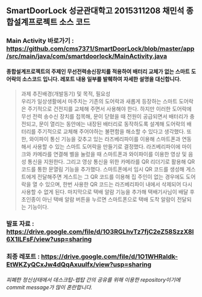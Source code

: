 ## SmartDoorLock 성균관대학고 2015311208 채민석 종합설계프로젝트 소스 코드
### Main Activity 바로가기 : https://github.com/cms7371/SmartDoorLock/blob/master/app/src/main/java/com/smartdoorlock/MainActivity.java
#### 종합설계프로젝트의 주제인 무선전력송신장치를 적용하여 배터리 교체가 없는 스마트 도어락의 소스코드 입니다. 레포트 내용 일부를 발췌하여 자세한 설명을 대신합니다.
> 과제 추진배경(개발동기) 및 목적, 필요성</br>
> 우리가 일상생활에서 마주치는 기존의 도어락과 새롭게 등장하는 스마트 도어락은 주기적으로 건전지를 교체해 주면서 사용해야 한다. 하지만 이러한 도어락에 무선 전력 송수신 장치를 접목해, 문이 닫혔을 때 전원이 공급되면서 배터리가 충전되고, 문이 열리는 동안에는 내장된 배터리로 동작하도록 설계해 도어락의 배터리를 주기적으로 교체해 주어야하는 불편함을 해소할 수 있다고 생각했다. 
> 또한, 와이파이 통신 기능을 갖추고 있는 라즈베리파이를 이용해 스마트폰과 연동해서 사용할 수 있는 스마트 도어락을 만들기로 결정했다. 라즈베리파이에 마이크와 카메라를 연결해 벨을 눌렀을 때 스마트폰과 와이파이를 이용한 영상 및 음성 통신을 지원한다. 그리고 영상 통신을 위한 카메라를 QR 리더기로 활용해 QR 코드를 통한 문열림 기능을 추가했다. 스마트폰에서 임시 QR 코드를 생성해 게스트에게 전달해주면 게스트는 그 QR 코드를 이용해 집 주인이 없는 경우에도 도어락을 열 수 있으며, 한번 사용한 QR 코드는 라즈베리파이 내에서 삭제되어 다시 사용할 수 없게 된다. 마지막으로 택배 알람 기능을 추가해 택배기사님이 배달 후 초인종이 아닌 택배 알람 버튼을 누르면 스마트폰으로 택배 도착 알람이 전달되는 기능이다.
### 발표 자료 : https://drive.google.com/file/d/1O3RGLhvTz7fjC2eZ58SzzX8I6X1ILFsF/view?usp=sharing
### 최종 레포트 : https://drive.google.com/file/d/1O1WHRaIdk-EtWKZyQCxJw4dQqAxuuIfx/view?usp=sharing
###### 피폐한 정신상태에서 데스크탑-렙탑 간의 공유를 위해 이용한 repository이기에 commit message가 많이 혼란합니다.
